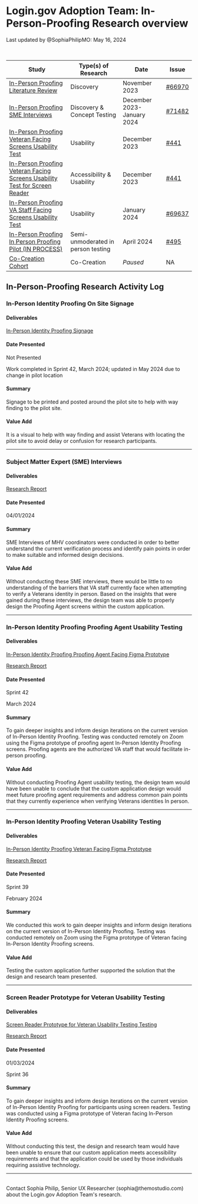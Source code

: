 # Login.gov Adoption Team: In-Person-Proofing Research overview
Last updated by @SophiaPhilipMO: May 16, 2024

<br>

| Study | Type(s) of Research | Date | Issue |
| ----- | ------------------- | ---- | ----- |
| [In-Person Proofing Literature Review](https://github.com/department-of-veterans-affairs/va.gov-team/blob/master/products/login.gov-adoption/in-person-proofing/research/In-Person%20Identity%20Proofing%20Literature%20Review_11.9.2023.md)|Discovery | November 2023 | [#66970](https://app.zenhub.com/workspaces/logingov-adoption-team-632280b31e745000136a61fc/issues/gh/department-of-veterans-affairs/va.gov-team/66970)|
|[In-Person Proofing SME Interviews](https://github.com/department-of-veterans-affairs/va.gov-team/tree/master/products/login.gov-adoption/research/2023-12-in-person-proofing-pilot-SME%20Interviews) | Discovery & Concept Testing | December 2023-January 2024 | [#71482](https://app.zenhub.com/workspaces/logingov-adoption-team-632280b31e745000136a61fc/issues/gh/department-of-veterans-affairs/va.gov-team/71482)|
| [In-Person Proofing Veteran Facing Screens Usability Test](https://github.com/department-of-veterans-affairs/va.gov-team/tree/master/products/login.gov-adoption/research/IPP%20Usability%20Testing/2023-12-in-person-proofing-pilot-Veteran-usability-test) | Usability | December 2023 | [#441](https://app.zenhub.com/workspaces/logingov-adoption-team-632280b31e745000136a61fc/issues/gh/department-of-veterans-affairs/va.gov-research-repository/441)|
| [In-Person Proofing Veteran Facing Screens Usability Test for Screen Reader](https://github.com/department-of-veterans-affairs/va.gov-team/blob/master/products/login.gov-adoption/research/IPP%20Usability%20Testing/P15%20Conversation%20Guide.md) | Accessibility & Usability | December 2023 | [#441](https://app.zenhub.com/workspaces/logingov-adoption-team-632280b31e745000136a61fc/issues/gh/department-of-veterans-affairs/va.gov-research-repository/441)|
| [In-Person Proofing VA Staff Facing Screens Usability Test](https://github.com/department-of-veterans-affairs/va.gov-team/tree/master/products/login.gov-adoption/research/IPP%20Usability%20Testing/2024-1-in-person-proofing-pilot-proofing-agent-usability-test) | Usability | January 2024 | [#69637](https://app.zenhub.com/workspaces/logingov-adoption-team-632280b31e745000136a61fc/issues/gh/department-of-veterans-affairs/va.gov-team/69637)
| [In-Person Proofing In Person Proofing Pilot (IN PROCESS)](https://github.com/department-of-veterans-affairs/va.gov-team/tree/master/products/login.gov-adoption/in-person-proofing/research/2024-03-Secure%20Sign%20In%20Transition%20Team-In-Person%20Proofing_Pilot) | Semi-unmoderated in person testing| April 2024 | [#495](https://app.zenhub.com/workspaces/logingov-adoption-team-632280b31e745000136a61fc/issues/gh/department-of-veterans-affairs/va.gov-research-repository/495)
| [Co-Creation Cohort](https://github.com/department-of-veterans-affairs/va.gov-team/tree/master/products/login.gov-adoption/research/Co-Creation%20Cohort) | Co-Creation | *Paused* | NA




## In-Person-Proofing Research Activity Log

### In-Person Identity Proofing On Site Signage


#### Deliverables

[In-Person Identity Proofing Signage ](https://www.figma.com/design/HdYyoAYefTSyHNjVuUdT2I/IPP-Pilot-Materials?node-id=2%3A325&t=xxBcZWXuSmgi1OEK-1)

#### Date Presented 

Not Presented

Work completed in Sprint 42, March 2024; updated in May 2024 due to change in pilot location

#### Summary

Signage to be printed and posted around the pilot site to help with way finding to the pilot site.

 
#### Value Add

It is a visual to help with way finding and assist Veterans with locating the pilot site to avoid delay or confusion for research participants. 

---

### Subject Matter Expert (SME) Interviews 

#### Deliverables

[Research Report ](https://github.com/department-of-veterans-affairs/va.gov-team/blob/master/products/login.gov-adoption/in-person-proofing/research/2023-12-in-person-proofing-pilot-SME%20Interviews/2023-12-in-person-proofing-pilot-SME%20Interviews-Research%20Findings.md)

#### Date Presented 

04/01/2024

#### Summary 

SME Interviews of MHV coordinators were conducted in order to better understand the current verification process and identify pain points in order to make suitable and informed design decisions.

#### Value Add

Without conducting these SME interviews, there would be little to no understanding of the barriers that VA staff currently face when attempting to verify a Veterans identity in person. Based on the insights that were gained during these interviews, the design team was able to properly design the Proofing Agent screens within the custom application. 

---
### In-Person Identity Proofing Proofing Agent Usability Testing 

#### Deliverables 

[In-Person Identity Proofing Proofing Agent Facing Figma Prototype ](https://www.figma.com/design/zByOO6fHv5FJswiQtUYxia/02-2024-In-Person-Proofing-Proofing-Agent-Usability-Test?node-id=0%3A1&t=4VejCg1OHMzfXvZQ-1)

[Research Report ](https://github.com/department-of-veterans-affairs/va.gov-team/blob/master/products/login.gov-adoption/in-person-proofing/research/IPP%20Usability%20Testing%20Proofing%20Agent/2024-1-in-person-proofing-pilot-proofing-agent-usability-test/2024-1-in-person-proofing-pilot-proofing-agent-usability-test-research-report.md)
#### Date Presented 

Sprint 42

March 2024

#### Summary 

To gain deeper insights and inform design iterations on the current version of In-Person Identity Proofing. Testing was conducted remotely on Zoom using the Figma prototype of proofing agent In-Person Identity Proofing screens. Proofing agents are the authorized VA staff that would facilitate in-person proofing.

#### Value Add

Without conducting Proofing Agent usability testing, the design team would have been unable to conclude that the custom application design would meet future proofing agent requirements and address common pain points that they currently experience when verifying Veterans identities In person. 

---


### In-Person Identity Proofing Veteran Usability Testing

#### Deliverables

[In-Person Identity Proofing Veteran Facing Figma Prototype ](https://www.figma.com/design/8NZqFwgVI5RScTAnUjB1u0/12-2023-In-Person-Proofing-Veteran-Usability-Test?node-id=0%3A1&t=EhFWDudjA4eDtMDC-1)

[Research Report ](https://github.com/department-of-veterans-affairs/va.gov-team/blob/master/products/login.gov-adoption/in-person-proofing/research/IPP%20Usability%20Testing%20Veterans/2023-12-in-person-proofing-pilot-Veteran-usability-test/2023-12-in-person-proofing-Veteran-usability-test%20Research%20Report.MD)

#### Date Presented

Sprint 39

February 2024  

#### Summary 

We conducted this work to gain deeper insights and inform design iterations on the current version of In-Person Identity Proofing. Testing was conducted remotely on Zoom using the Figma prototype of Veteran facing In-Person Identity Proofing screens. 

#### Value Add

Testing the custom application further supported the solution that the design and research team presented. 

---

### Screen Reader Prototype for Veteran Usability Testing 

#### Deliverables 

[Screen Reader Prototype for Veteran Usability Testing Testing ](https://www.figma.com/file/PfrWKmxiQ5RjChwx6I18QE/IPP-Prototypes?type=design&node-id=0%3A1&mode=design&t=Xq5CarzZJjfYcBM4-1)

[Research Report ](https://github.com/department-of-veterans-affairs/va.gov-team/blob/master/products/login.gov-adoption/in-person-proofing/research/IPP%20Usability%20Testing%20Veterans/2023-12-in-person-proofing-pilot-Veteran-usability-test/2023-12-in-person-proofing-Veteran-usability-test%20Research%20Report.MD)

#### Date Presented

01/03/2024

Sprint 36

#### Summary

To gain deeper insights and inform design iterations on the current version of In-Person Identity Proofing for participants using screen readers. Testing was conducted using a Figma prototype of Veteran facing In-Person Identity Proofing screens. 

#### Value Add

Without conducting this test, the design and research team would have been unable to ensure that our custom application meets accessibility requirements and that the application could be used by those individuals requiring assistive technology. 

---


<br>
Contact Sophia Philip, Senior UX Researcher (sophia@themostudio.com) about the Login.gov Adoption Team's research.
